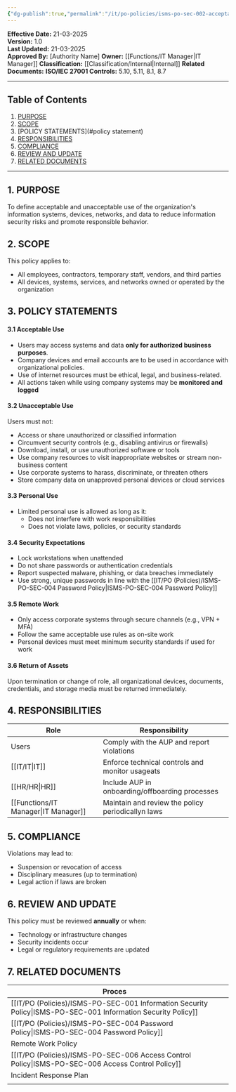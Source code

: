 ```yaml
---
{"dg-publish":true,"permalink":"/it/po-policies/isms-po-sec-002-acceptable-use-policy/"}
---
```


**Effective Date:** 21-03-2025  
**Version:** 1.0  
**Last Updated:** 21-03-2025  
**Approved By:** [Authority Name]
**Owner:** [[Functions/IT Manager\|IT Manager]]
**Classification:** [[Classification/Internal\|Internal]]
**Related Documents:**
**ISO/IEC 27001 Controls:** 5.10, 5.11, 8.1, 8.7

---
## **Table of Contents**  
1. [PURPOSE](#purpose)  
2. [SCOPE](#scope)  
3. [POLICY STATEMENTS](#policy statement)  
4. [RESPONSIBILITIES](#roles-and-responsibilities)  
5. [COMPLIANCE](#dmarc)  
6. [REVIEW AND UPDATE](#responsibilities)  
7. [RELATED DOCUMENTS](#compliance)  
---
## **1. PURPOSE**  
To define acceptable and unacceptable use of the organization's information systems, devices, networks, and data to reduce information security risks and promote responsible behavior.
## **2. SCOPE**
This policy applies to:

- All employees, contractors, temporary staff, vendors, and third parties
- All devices, systems, services, and networks owned or operated by the organization
 
 ## **3. POLICY STATEMENTS** 
 
 #### 3.1 Acceptable Use
- Users may access systems and data **only for authorized business purposes**.
- Company devices and email accounts are to be used in accordance with organizational policies.
- Use of internet resources must be ethical, legal, and business-related.
- All actions taken while using company systems may be **monitored and logged**
#### 3.2 Unacceptable Use
Users must not:
- Access or share unauthorized or classified information
- Circumvent security controls (e.g., disabling antivirus or firewalls)
- Download, install, or use unauthorized software or tools
- Use company resources to visit inappropriate websites or stream non-business content
- Use corporate systems to harass, discriminate, or threaten others
- Store company data on unapproved personal devices or cloud services
#### 3.3 Personal Use
- Limited personal use is allowed as long as it:
    - Does not interfere with work responsibilities
    - Does not violate laws, policies, or security standards
#### 3.4 Security Expectations
- Lock workstations when unattended
- Do not share passwords or authentication credentials
- Report suspected malware, phishing, or data breaches immediately
- Use strong, unique passwords in line with the [[IT/PO (Policies)/ISMS-PO-SEC-004 Password Policy\|ISMS-PO-SEC-004 Password Policy]]
#### 3.5 Remote Work
- Only access corporate systems through secure channels (e.g., VPN + MFA)
- Follow the same acceptable use rules as on-site work
- Personal devices must meet minimum security standards if used for work
#### 3.6 Return of Assets
Upon termination or change of role, all organizational devices, documents, credentials, and storage media must be returned immediately.
## **4. RESPONSIBILITIES**

| **Role**       | **Responsibility**                                |
| -------------- | ------------------------------------------------- |
| Users          | Comply with the AUP and report violations         |
| [[IT/IT\|IT]]         | Enforce technical controls and monitor usageats   |
| [[HR/HR\|HR]]         | Include AUP in onboarding/offboarding processes   |
| [[Functions/IT Manager\|IT Manager]] | Maintain and review the policy periodicallyn laws |
## **5. COMPLIANCE**  
Violations may lead to:
- Suspension or revocation of access
- Disciplinary measures (up to termination)
- Legal action if laws are broken
## **6. REVIEW AND UPDATE**  
This policy must be reviewed **annually** or when:
- Technology or infrastructure changes
- Security incidents occur
- Legal or regulatory requirements are updated
## **7. RELATED DOCUMENTS**

| Proces                                          |     |
| ----------------------------------------------- | --- |
| [[IT/PO (Policies)/ISMS-PO-SEC-001 Information Security Policy\|ISMS-PO-SEC-001 Information Security Policy]] |     |
| [[IT/PO (Policies)/ISMS-PO-SEC-004 Password Policy\|ISMS-PO-SEC-004 Password Policy]]             |     |
| Remote Work Policy                              |     |
| [[IT/PO (Policies)/ISMS-PO-SEC-006 Access Control Policy\|ISMS-PO-SEC-006 Access Control Policy]]       |     |
| Incident Response Plan                          |     |
|                                                 |     |











